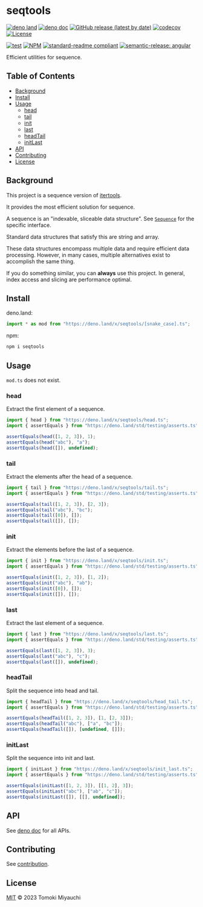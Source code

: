 # seqtools

[![deno land](http://img.shields.io/badge/available%20on-deno.land/x-lightgrey.svg?logo=deno)](https://deno.land/x/seqtools)
[![deno doc](https://doc.deno.land/badge.svg)](https://deno.land/x/seqtools?doc)
[![GitHub release (latest by date)](https://img.shields.io/github/v/release/TomokiMiyauci/seqtools)](https://github.com/TomokiMiyauci/seqtools/releases)
[![codecov](https://codecov.io/github/TomokiMiyauci/seqtools/branch/main/graph/badge.svg)](https://codecov.io/gh/TomokiMiyauci/seqtools)
[![License](https://img.shields.io/github/license/TomokiMiyauci/seqtools)](LICENSE)

[![test](https://github.com/TomokiMiyauci/seqtools/actions/workflows/test.yaml/badge.svg)](https://github.com/TomokiMiyauci/seqtools/actions/workflows/test.yaml)
[![NPM](https://nodei.co/npm/seqtools.png?mini=true)](https://nodei.co/npm/seqtools/)
[![standard-readme compliant](https://img.shields.io/badge/readme%20style-standard-brightgreen.svg)](https://github.com/RichardLitt/standard-readme)
[![semantic-release: angular](https://img.shields.io/badge/semantic--release-angular-e10079?logo=semantic-release)](https://github.com/semantic-release/semantic-release)

Efficient utilities for sequence.

## Table of Contents <!-- omit in toc -->

- [Background](#background)
- [Install](#install)
- [Usage](#usage)
  - [head](#head)
  - [tail](#tail)
  - [init](#init)
  - [last](#last)
  - [headTail](#headtail)
  - [initLast](#initlast)
- [API](#api)
- [Contributing](#contributing)
- [License](#license)

## Background

This project is a sequence version of
[itertools](https://github.com/nvie/itertools).

It provides the most efficient solution for sequence.

A sequence is an "indexable, sliceable data structure". See
[`Sequence`](types.ts#L4) for the specific interface.

Standard data structures that satisfy this are string and array.

These data structures encompass multiple data and require efficient data
processing. However, in many cases, multiple alternatives exist to accomplish
the same thing.

If you do something similar, you can **always** use this project. In general,
index access and slicing are performance optimal.

## Install

deno.land:

```ts
import * as mod from "https://deno.land/x/seqtools/[snake_case].ts";
```

npm:

```bash
npm i seqtools
```

## Usage

`mod.ts` does not exist.

### head

Extract the first element of a sequence.

```ts
import { head } from "https://deno.land/x/seqtools/head.ts";
import { assertEquals } from "https://deno.land/std/testing/asserts.ts";

assertEquals(head([1, 2, 3]), 1);
assertEquals(head("abc"), "a");
assertEquals(head([]), undefined);
```

### tail

Extract the elements after the head of a sequence.

```ts
import { tail } from "https://deno.land/x/seqtools/tail.ts";
import { assertEquals } from "https://deno.land/std/testing/asserts.ts";

assertEquals(tail([1, 2, 3]), [2, 3]);
assertEquals(tail("abc"), "bc");
assertEquals(tail([0]), []);
assertEquals(tail([]), []);
```

### init

Extract the elements before the last of a sequence.

```ts
import { init } from "https://deno.land/x/seqtools/init.ts";
import { assertEquals } from "https://deno.land/std/testing/asserts.ts";

assertEquals(init([1, 2, 3]), [1, 2]);
assertEquals(init("abc"), "ab");
assertEquals(init([0]), []);
assertEquals(init([]), []);
```

### last

Extract the last element of a sequence.

```ts
import { last } from "https://deno.land/x/seqtools/last.ts";
import { assertEquals } from "https://deno.land/std/testing/asserts.ts";

assertEquals(last([1, 2, 3]), 3);
assertEquals(last("abc"), "c");
assertEquals(last([]), undefined);
```

### headTail

Split the sequence into head and tail.

```ts
import { headTail } from "https://deno.land/x/seqtools/head_tail.ts";
import { assertEquals } from "https://deno.land/std/testing/asserts.ts";

assertEquals(headTail([1, 2, 3]), [1, [2, 3]]);
assertEquals(headTail("abc"), ["a", "bc"]);
assertEquals(headTail([]), [undefined, []]);
```

### initLast

Split the sequence into init and last.

```ts
import { initLast } from "https://deno.land/x/seqtools/init_last.ts";
import { assertEquals } from "https://deno.land/std/testing/asserts.ts";

assertEquals(initLast([1, 2, 3]), [[1, 2], 3]);
assertEquals(initLast("abc"), ["ab", "c"]);
assertEquals(initLast([]), [[], undefined]);
```

## API

See [deno doc](https://deno.land/x/seqtools?doc) for all APIs.

## Contributing

See [contribution](CONTRIBUTING.md).

## License

[MIT](LICENSE) © 2023 Tomoki Miyauchi
